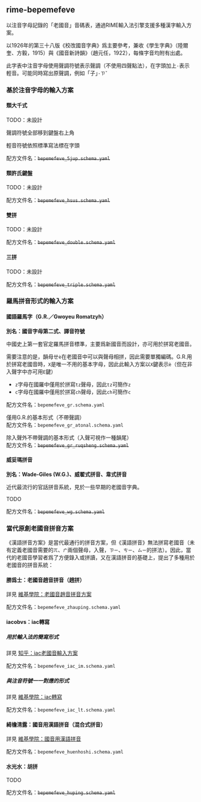 
## rime-bepemefeve

以注音字母記錄的「老國音」音碼表，通過RIME輸入法引擎支援多種漢字輸入方案。

以1926年的第三十八版《校改國音字典》爲主要參考，兼收《學生字典》（陸爾奎、方毅，1915）與《國音新詩韻》（趙元任，1922），每條字音均附有出處。

此字表中注音字母使用聲調符號表示聲調（不使用四聲點法），在字頭加上`·`表示輕音。可能同時寫出原聲調，例如「子」`·ㄗˇ`

### 基於注音字母的輸入方案

#### 類大千式
TODO：未設計

聲調符號全部移到鍵盤右上角

輕音符號依照標準寫法標在字頭

配方文件名：~~`bepemefeve_5jup.schema.yaml`~~

#### 類許氏鍵盤
TODO：未設計

配方文件名：~~`bepemefeve_hsus.schema.yaml`~~

#### 雙拼
TODO：未設計

配方文件名：~~`bepemefeve_double.schema.yaml`~~

#### 三拼
TODO：未設計

配方文件名：~~`bepemefeve_triple.schema.yaml`~~

### 羅馬拼音形式的輸入方案
#### 國語羅馬字（G.R.／Gwoyeu Romatzyh）
__別名：國音字母第二式、譯音符號__

中國史上第一套官定羅馬拼音標準，主要爲新國音而設計，亦可用於拼寫老國音。

需要注意的是，韻母ㄝ`è`在老國音中可以與聲母相拼，因此需要單獨編碼。G.R.用於拼寫老國音時，`X`是唯一不用的基本字母，因此此輸入方案以`X`鍵表示`è`（但在非入聲字中亦可用`E`鍵）
- `z`字母在國羅中僅用於拼寫`tz`聲母，因此`tz`可簡作`z`
- `c`字母在國羅中僅用於拼寫`ch`聲母，因此`ch`可簡作`c`

配方文件名：`bepemefeve_gr.schema.yaml`

僅用G.R.的基本形式（不帶聲調）\
配方文件名：`bepemefeve_gr_atonal.schema.yaml`

除入聲外不帶聲調的基本形式（入聲可視作一種韻尾）\
配方文件名：~~`bepemefeve_gr_ruqsheng.schema.yaml`~~

#### 威妥瑪拼音
__別名：Wade-Giles (W.G.)、威翟式拼音、韋式拼音__

近代最流行的官話拼音系統，見於一些早期的老國音字典。

TODO

配方文件名：~~`bepemefeve_wg.schema.yaml`~~


### 當代原創老國音拼音方案
《漢語拼音方案》是當代最通行的拼音方案，但《漢語拼音》無法拼寫老國音（未有定義老國音需要的`ㄫ`、`ㄬ`兩個聲母，入聲，`ㄗㄧ`、`ㄘㄧ`、`ㄙㄧ`的拼法）。因此，當代的老國音學習者爲了方便錄入或拼讀，又在漢語拼音的基礎上，提出了多種用於老國音的拼音系統：

#### 勝爲士：老國音趙音拼音（趙拼）
詳見 [維基學院：老國音趙音拼音方案](https://zh.wikiversity.org/wiki/原創老國音拼音方案/老國音趙音拼音方案)

配方文件名：`bepemefeve_zhauping.schema.yaml`

#### iacobvs：iac轉寫
##### 用於輸入法的簡寫形式
詳見 [知乎：iac老國音輸入方案](https://zhuanlan.zhihu.com/p/21674298)

配方文件名：`bepemefeve_iac_im.schema.yaml`

##### 與注音符號一一對應的形式
詳見 [維基學院：iac轉寫](https://zh.wikiversity.org/wiki/原創老國音拼音方案/iac轉寫)

配方文件名：`bepemefeve_iac_lt.schema.yaml`

#### 綺檐淸露：國音用漢語拼音（混合式拼音）
詳見 [維基學院：國音用漢語拼音](https://zh.wikiversity.org/wiki/原創老國音拼音方案/國音用漢語拼音)

配方文件名：`bepemefeve_huenhoshi.schema.yaml`

#### 水光水：胡拼
TODO

配方文件名：~~`bepemefeve_huping.schema.yaml`~~
